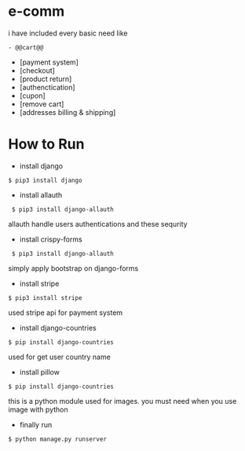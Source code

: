 # e-comm

i have included every basic need like
```
- @@cart@@
```
- [payment system]
- [checkout]
- [product return]
- [authenctication]
- [cupon]
- [remove cart]
- [addresses billing & shipping]


# How to Run 
- install django

```
$ pip3 install django
```
- install allauth  

```
 $ pip3 install django-allauth 
```
allauth handle users authentications and these sequrity 

- install crispy-forms

```
 $ pip3 install django-allauth 
```
simply apply bootstrap on django-forms

- install stripe

```
$ pip3 install stripe

```
used stripe api for payment system 

- install django-countries

```
$ pip install django-countries

```
used for get user country name

- install pillow 

```
$ pip install django-countries
```
this is a python module used for images. you must need when you use image with python

- finally run 

```
$ python manage.py runserver
```





